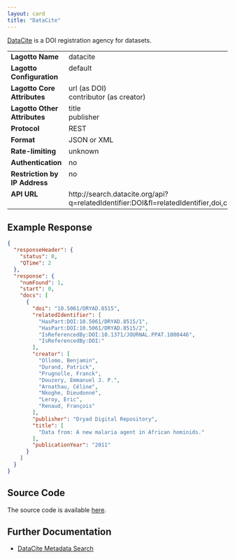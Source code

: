 ```yaml
---
layout: card
title: "DataCite"
---
```


[DataCite](http://www.datacite.org) is a DOI registration agency for datasets.

<table width=100% border="0" cellspacing="0" cellpadding="0">
<tbody>
<tr>
<td valign="top" width=30%><strong>Lagotto Name</strong></td>
<td valign="top" width=70%>datacite</td>
</tr>
<tr>
<td valign="top" width=20%><strong>Lagotto Configuration</strong></td>
<td valign="top" width=80%>default</td>
</tr>
<tr>
<td valign="top" width=20%><strong>Lagotto Core Attributes</strong></td>
<td valign="top" width=80%>url (as DOI)<br/>contributor (as creator)</td>
</tr>
<td valign="top" width=20%><strong>Lagotto Other Attributes</strong></td>
<td valign="top" width=80%>title<br/>publisher</td>
</tr>
<tr>
<td valign="top" width=30%><strong>Protocol</strong></td>
<td valign="top" width=70%>REST</td>
</tr>
<tr>
<td valign="top" width=30%><strong>Format</strong></td>
<td valign="top" width=70%>JSON or XML</td>
</tr>
<tr>
<td valign="top" width=20%><strong>Rate-limiting</strong></td>
<td valign="top" width=80%>unknown</td>
</tr>
<tr>
<td valign="top" width=20%><strong>Authentication</strong></td>
<td valign="top" width=80%>no</td>
</tr>
<tr>
<td valign="top" width=20%><strong>Restriction by IP Address</strong></td>
<td valign="top" width=80%>no</td>
</tr>
<tr>
<td valign="top" width=20%><strong>API URL</strong></td>
<td valign="top" width=80%>http://search.datacite.org/api?q=relatedIdentifier:DOI&fl=relatedIdentifier,doi,creator,title,publisher,publicationYear&fq=is_active:true&fq=has_metadata:true&indent=true</td>
</tr>
</tbody>
</table>

## Example Response

```json
{
  "responseHeader": {
    "status": 0,
    "QTime": 2
  },
  "response": {
    "numFound": 1,
    "start": 0,
    "docs": [
      {
        "doi": "10.5061/DRYAD.8515",
        "relatedIdentifier": [
          "HasPart:DOI:10.5061/DRYAD.8515/1",
          "HasPart:DOI:10.5061/DRYAD.8515/2",
          "IsReferencedBy:DOI:10.1371/JOURNAL.PPAT.1000446",
          "IsReferencedBy:DOI:"
        ],
        "creator": [
          "Ollomo, Benjamin",
          "Durand, Patrick",
          "Prugnolle, Franck",
          "Douzery, Emmanuel J. P.",
          "Arnathau, Céline",
          "Nkoghe, Dieudonné",
          "Leroy, Eric",
          "Renaud, François"
        ],
        "publisher": "Dryad Digital Repository",
        "title": [
          "Data from: A new malaria agent in African hominids."
        ],
        "publicationYear": "2011"
      }
    ]
  }
}
```

## Source Code
The source code is available [here](https://github.com/articlemetrics/lagotto/blob/master/app/models/sources/datacite.rb).

## Further Documentation
* [DataCite Metadata Search](http://search.datacite.org/help.html)
